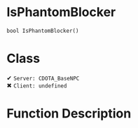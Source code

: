 # IsPhantomBlocker
```
bool IsPhantomBlocker()
```
# Class
✔ `Server: CDOTA_BaseNPC`  
✖ `Client: undefined`  

# Function Description

